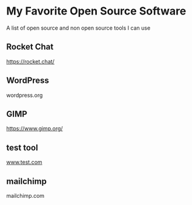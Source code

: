 # My Favorite Open Source Software
A list of open source and non open source tools I can use

## Rocket Chat
https://rocket.chat/

## WordPress
wordpress.org

## GIMP
https://www.gimp.org/

## test tool
www.test.com

## mailchimp
mailchimp.com

